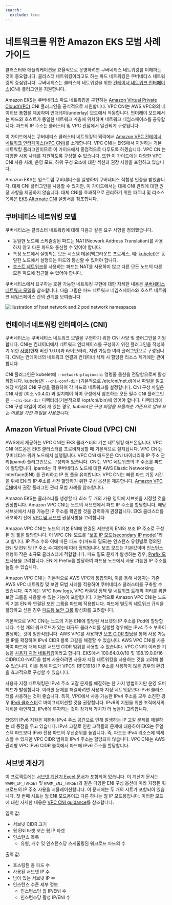 ```yaml
---
search:
  exclude: true
---
```



# 네트워크를 위한 Amazon EKS 모범 사례 가이드

클러스터와 애플리케이션을 효율적으로 운영하려면 쿠버네티스 네트워킹를 이해하는 것이 중요합니다. 클러스터 네트워킹이라고도 하는 파드 네트워킹은 쿠버네티스 네트워킹의 중심입니다. 쿠버네티스는 클러스터 네트워킹을 위한 [컨테이너 네트워크 인터페이스](https://github.com/containernetworking/cni)(CNI) 플러그인을 지원합니다. 

Amazon EKS는 쿠버네티스 파드 네트워킹을 구현하는 [Amazon Virtual Private Cloud(VPC)](https://docs.aws.amazon.com/vpc/latest/userguide/what-is-amazon-vpc.html) CNI 플러그인을 공식적으로 지원합니다. VPC CNI는 AWS VPC와의 네이티브 통합을 제공하며 언더레이(underlay) 모드에서 작동합니다. 언더레이 모드에서는 파드와 호스트가 동일한 네트워크 계층에 위치하며 네트워크 네임스페이스를 공유합니다. 파드의 IP 주소는 클러스터 및 VPC 관점에서 일관되게 구성됩니다. 

이 가이드에서는 쿠버네티스 클러스터 네트워킹의 맥락에서 [Amazon VPC 컨테이너 네트워크 인터페이스](https://github.com/aws/amazon-vpc-cni-k8s)[(VPC CNI)](https://github.com/aws/amazon-vpc-cni-k8s)를 소개합니다. VPC CNI는 EKS에서 지원하는 기본 네트워킹 플러그인이므로 이 가이드에서 중점적으로 다루도록 하겠습니다. VPC CNI는 다양한 사용 사례를 지원하도록 구성할 수 있습니다. 또한 이 가이드에는 다양한 VPC CNI 사용 사례, 운영 모드, 하위 구성 요소에 대한 섹션과 권장 사항을 포함하고 있습니다.

Amazon EKS는 업스트림 쿠버네티스를 실행하며 쿠버네티스 적합성 인증을 받았습니다. 대체 CNI 플러그인을 사용할 수 있지만, 이 가이드에서는 대체 CNI 관리에 대한 권장 사항을 제공하지 않습니다. 대체 CNI를 효과적으로 관리하기 위한 파트너 및 리소스 목록은 [EKS Alternate CNI](https://docs.aws.amazon.com/eks/latest/userguide/alternate-cni-plugins.html) 설명서를 참조합니다.

## 쿠버네티스 네트워킹 모델

쿠버네티스는 클러스터 네트워킹에 대해 다음과 같은 요구 사항을 정의했습니다.

* 동일한 노드에 스케줄링된 파드는 NAT(Network Address Translation)를 사용하지 않고 다른 파드와 통신할 수 있어야 합니다.
* 특정 노드에서 실행되는 모든 시스템 데몬(백그라운드 프로세스, 예: [kubelet](https://kubernetes.io/docs/concepts/overview/components/))은 동일한 노드에서 실행되는 파드와 통신할 수 있어야 합니다.
* [호스트 네트워크](https://docs.docker.com/network/host/)를 사용하는 파드는 NAT를 사용하지 않고 다른 모든 노드의 다른 모든 파드에 접근할 수 있어야 합니다.

쿠버네티스에서 요구하는 호환 가능한 네트워킹 구현에 대한 자세한 내용은 [쿠버네티스 네트워크 모델](https://kubernetes.io/docs/concepts/services-networking/#the-kubernetes-network-model)을 참조합니다. 다음 그림은 파드 네트워크 네임스페이스와 호스트 네트워크 네임스페이스 간의 관계를 보여줍니다.


![illustration of host network and 2 pod network namespaces](image.png)
## 컨테이너 네트워킹 인터페이스 (CNI)

쿠버네티스는 쿠버네티스 네트워크 모델을 구현하기 위한 CNI 사양 및 플러그인을 지원합니다. CNI는 컨테이너에서 네트워크 인터페이스를 구성하기 위한 플러그인을 작성하기 위한 [사양](https://github.com/containernetworking/cni/blob/main/SPEC.md)(현재 버전 1.0.0)과 라이브러리, 지원 가능한 여러 플러그인으로 구성됩니다. CNI는 컨테이너의 네트워크 연결과 컨테이너 삭제 시 할당된 리소스 제거에만 관여합니다.

CNI 플러그인은 kubelet에 `--network-plugin=cni` 명령줄 옵션을 전달함으로써 활성화됩니다. kubelet은 `--cni-conf-dir` (기본적으로 /etc/cni/net.d)에서 파일을 읽고 해당 파일의 CNI 구성을 활용하여 각 파드의 네트워크를 설정합니다. CNI 구성 파일은 CNI 사양 (최소 v0.4.0) 과 일치해야 하며 구성에서 참조하는 모든 필수 CNI 플러그인은 `--cni-bin-dir` 디렉터리(기본적으로 /opt/cni/bin)에 있어야 합니다. 디렉터리에 CNI 구성 파일이 여러 개 있는 경우, *kubelet은 구성 파일을 오름차순 기준으로 앞에 오는 이름을 가진 파일을 사용합니다*.


## Amazon Virtual Private Cloud (VPC) CNI

AWS에서 제공하는 VPC CNI는 EKS 클러스터의 기본 네트워킹 애드온입니다. VPC CNI 애드온은 EKS 클러스터를 프로비저닝할 때 기본적으로 설치됩니다. VPC CNI는 쿠버네티스 워커 노드에서 실행됩니다. VPC CNI 애드온은 CNI 바이너리와 IP 주소 관리(ipamd) 플러그인으로 구성되어 있습니다. CNI는 VPC 네트워크의 IP 주소를 파드에 할당합니다. ipamd는 각 쿠버네티스 노드에 대한 AWS Elastic Networking Interface(ENI) 를 관리하고 IP 웜 풀을 유지합니다. VPC CNI는 빠른 파드 기동 시간을 위해 ENI와 IP 주소를 사전 할당하기 위한 구성 옵션을 제공합니다. [Amazon VPC CNI](../vpc-cni/index.md)에서 권장 플러그인 관리 모범 사례를 참조합니다.

Amazon EKS는 클러스터를 생성할 때 최소 두 개의 가용 영역에 서브넷을 지정할 것을 권장합니다. Amazon VPC CNI는 노드의 서브넷에서 파드 IP 주소를 할당합니다. 해당 서브넷에서 사용 가능한 IP 주소를 확인할 것을 강력하게 권장합니다. EKS 클러스터를 배포하기 전에 [VPC 및 서브넷](../subnets/index.md) 권장사항을 고려합니다.

Amazon VPC CNI는 노드의 기본 ENI에 연결된 서브넷의 ENI와 보조 IP 주소로 구성된 웜 풀을 할당합니다. 이 VPC CNI 모드를 “[보조 IP 모드(secondary IP mode)](../vpc-cni/index.md)”라고 합니다. IP 주소 수와 이에 따른 파드 수(파드의 밀도)는 인스턴스 유형별로 정의된 ENI 및 ENI 당 IP 주소 수(제한)에 따라 정의됩니다. 보조 모드는 기본값이며 인스턴스 유형이 작은 소규모 클러스터에 적합합니다. 파드 밀도 문제가 발생하는 경우, [Prefix 모드](../prefix-mode/index_linux.md)사용을 고려합니다. ENI에 Prefix를 할당하여 파드용 노드에서 사용 가능한 IP 주소를 늘릴 수 있습니다.

Amazon VPC CNI는 기본적으로 AWS VPC와 통합되며, 이를 통해 사용자는 기존 AWS VPC 네트워킹 및 보안 모범 사례를 적용하여 쿠버네티스 클러스터를 구축할 수 있습니다. 여기에는 VPC flow logs, VPC 라우팅 정책 및 네트워크 트래픽 격리를 위한 보안 그룹을 사용할 수 있는 기능이 포함됩니다. 기본적으로 Amazon VPC CNI는 노드의 기본 ENI와 연결된 보안 그룹을 파드에 적용합니다. 파드에 별도의 네트워크 규칙을 할당하고 싶은 경우 [파드용 보안 그룹](../sgpp/index.md) 활성화를 고려합니다.

기본적으로 VPC CNI는 노드의 기본 ENI에 할당된 서브넷의 IP 주소를 Pod에 할당합니다. 수천 개의 워크로드가 있는 대규모 클러스터를 실행할 경우에는 IPv4 주소 부족이 발생하는 것이 일반적입니다. AWS VPC를 사용하면 [보조 CIDR 할당](https://docs.aws.amazon.com/vpc/latest/userguide/configure-your-vpc.html#add-cidr-block-restrictions)을 통해 사용 가능한 IP를 확장하여 IPv4 CIDR 블록 고갈을 해결할 수 있습니다. AWS VPC CNI를 사용하여 파드에 대해 다른 서브넷 CIDR 범위를 사용할 수 있습니다. VPC CNI의 이러한 기능을 [사용자 지정 네트워킹](../custom-networking/index.md)이라고 합니다. EKS에서 100.64.0.0/10 및 198.19.0.0/16 CIDR(CG-NAT)을 함께 사용하려면 사용자 지정 네트워킹을 사용하는 것을 고려해 볼 수 있습니다. 이를 통해 파드가 VPC의 RFC1918 IP 주소를 사용하지 않을 경우의 환경을 효과적으로 구성할 수 있습니다.

사용자 지정 네트워킹은 IPv4 주소 고갈 문제를 해결하는 한 가지 방법이지만 운영 오버헤드가 발생합니다. 이러한 문제를 해결하려면 사용자 지정 네트워킹보다 IPv6 클러스터를 사용하는 것이 좋습니다. 특히, VPC에서 사용 가능한 IPv4 주소를 모두 소진한 경우 [IPv6 클러스터](../ipv6/index.md)로 마이그레이션할 것을 권장합니다. IPv6의 지원을 위한 조직에서의 계획을 확인하고, IPv6에 투자하는 것이 장기적 가치가 더 높을지 고려합니다.

EKS의 IPv6 지원은 제한된 IPv4 주소 공간으로 인해 발생하는 IP 고갈 문제를 해결하는 데 중점을 두고 있습니다. IPv4 고갈로 인한 고객들의 문제에 대응하여 EKS는 듀얼 스택 파드보다 IPv6 전용 파드의 우선순위를 높입니다. 즉, 파드는 IPv4 리소스에 액세스할 수 있지만 VPC CIDR 범위의 IPv4 주소는 할당되지 않습니다. VPC CNI는 AWS 관리형 VPC IPv6 CIDR 블록에서 파드에 IPv6 주소를 할당합니다. 

## 서브넷 계산기

이 프로젝트에는 [서브넷 계산기 Excel 문서](../subnet-calc/subnet-calc.xlsx)가 포함되어 있습니다. 이 계산기 문서는 `WARM_IP_TARGET` 및 `WARM_ENI_TARGET`과 같은 다양한 ENI 구성 옵션에 따라 지정된 워크로드의 IP 주소 사용을 시뮬레이션합니다. 이 문서에는 두 개의 시트가 포함되어 있습니다. 첫 번째 시트는 웜 ENI 모드용이고 다른 하나는 웜 IP 모드용입니다. 이러한 모드에 대한 자세한 내용은 [VPC CNI guidance](../vpc-cni/index.md)를 참조합니다. 

입력 값:
- 서브넷 CIDR 크기
- 웜 ENI 타겟 *또는* 웜 IP 타겟
- 인스턴스 목록
    - 유형, 개수 및 인스턴스당 스케줄링된 워크로드 파드의 수

출력 값:
- 호스팅된 총 파드 수
- 사용된 서브넷 IP 수
- 남아 있는 서브넷 IP 수
- 인스턴스 수준 세부 정보
    - 인스턴스당 웜 IP/ENI 수
    - 인스턴스당 활성 IP/ENI 수

